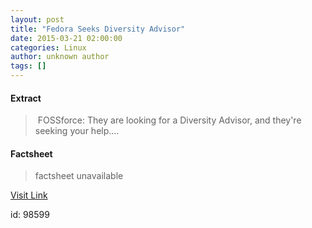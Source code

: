 ```yaml
---
layout: post
title: "Fedora Seeks Diversity Advisor"
date: 2015-03-21 02:00:00
categories: Linux
author: unknown author
tags: []
---
```



#### Extract
>&nbsp;FOSSforce: They are looking for a Diversity Advisor, and they're seeking your help....

#### Factsheet
>factsheet unavailable

[Visit Link](http://www.linuxtoday.com/upload/fedora-seeks-diversity-advisor-150320111010.html)

id:   98599


